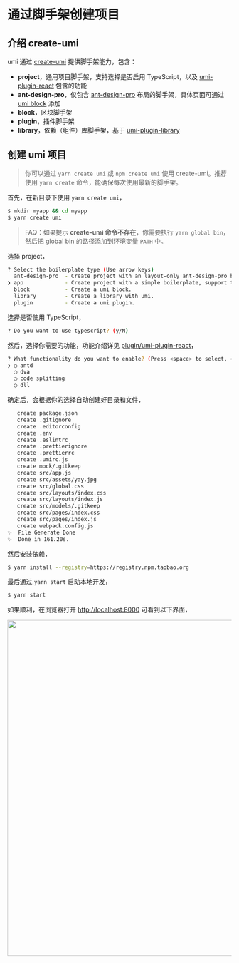 # 通过脚手架创建项目

## 介绍 create-umi

umi 通过 [create-umi](https://github.com/umijs/create-umi) 提供脚手架能力，包含：

* **project**，通用项目脚手架，支持选择是否启用 TypeScript，以及 [umi-plugin-react](../plugin/umi-plugin-react.html) 包含的功能
* **ant-design-pro**，仅包含 [ant-design-pro](https://github.com/ant-design/ant-design-pro) 布局的脚手架，具体页面可通过 [umi block](./block.html) 添加
* **block**，区块脚手架
* **plugin**，插件脚手架
* **library**，依赖（组件）库脚手架，基于 [umi-plugin-library](https://github.com/umijs/umi-plugin-library)

## 创建 umi 项目

> 你可以通过 `yarn create umi` 或 `npm create umi` 使用 create-umi。推荐使用 `yarn create` 命令，能确保每次使用最新的脚手架。

首先，在新目录下使用 `yarn create umi`，

```bash
$ mkdir myapp && cd myapp
$ yarn create umi
```

> FAQ：如果提示 **create-umi 命令不存在**，你需要执行 `yarn global bin`，然后把 global bin 的路径添加到环境变量 `PATH` 中。

选择 project，

```bash
? Select the boilerplate type (Use arrow keys)
  ant-design-pro  - Create project with an layout-only ant-design-pro boilerplate, use together with umi block.
❯ app             - Create project with a simple boilerplate, support typescript.
  block           - Create a umi block.
  library         - Create a library with umi.
  plugin          - Create a umi plugin.
```

选择是否使用 TypeScript，

```bash
? Do you want to use typescript? (y/N)
```

然后，选择你需要的功能，功能介绍详见 [plugin/umi-plugin-react](../plugin/umi-plugin-react.html)，

```bash
? What functionality do you want to enable? (Press <space> to select, <a> to toggle all, <i> to invert selection)
❯ ◯ antd
  ◯ dva
  ◯ code splitting
  ◯ dll
```

确定后，会根据你的选择自动创建好目录和文件，

```bash
   create package.json
   create .gitignore
   create .editorconfig
   create .env
   create .eslintrc
   create .prettierignore
   create .prettierrc
   create .umirc.js
   create mock/.gitkeep
   create src/app.js
   create src/assets/yay.jpg
   create src/global.css
   create src/layouts/index.css
   create src/layouts/index.js
   create src/models/.gitkeep
   create src/pages/index.css
   create src/pages/index.js
   create webpack.config.js
✨  File Generate Done
✨  Done in 161.20s.
```

然后安装依赖，

```bash
$ yarn install --registry=https://registry.npm.taobao.org
```

最后通过 `yarn start` 启动本地开发，

```bash
$ yarn start
```

如果顺利，在浏览器打开 [http://localhost:8000](http://localhost:8000) 可看到以下界面，

<img src="https://gw.alipayobjects.com/zos/rmsportal/YIFycZRnWWeXBGnSoFoT.png" width="754" />
